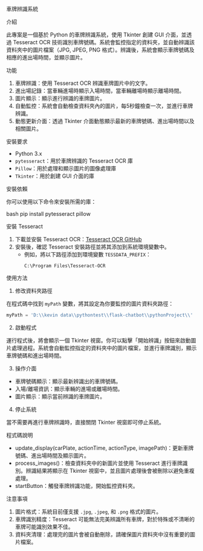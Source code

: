 車牌辨識系統

介紹

此專案是一個基於 Python 的車牌辨識系統，使用 Tkinter 創建 GUI 介面，並透過 Tesseract OCR 技術識別車牌號碼。系統會監控指定的資料夾，並自動辨識該資料夾中的圖片檔案（JPG, JPEG, PNG 格式）。辨識後，系統會顯示車牌號碼及相應的進出場時間，並顯示圖片。

功能

1. 車牌辨識：使用 Tesseract OCR 辨識車牌圖片中的文字。
2. 進出場記錄：當車輛進場時顯示入場時間，當車輛離場時顯示離場時間。
3. 圖片顯示：顯示進行辨識的車牌圖片。
4. 自動監控：系統會自動檢查資料夾內的圖片，每5秒鐘檢查一次，並進行車牌辨識。
5. 動態更新介面：透過 Tkinter 介面動態顯示最新的車牌號碼、進出場時間以及相關圖片。

安裝要求

- Python 3.x
- `pytesseract`：用於車牌辨識的 Tesseract OCR 庫
- `Pillow`：用於處理和顯示圖片的圖像處理庫
- `Tkinter`：用於創建 GUI 介面的庫

安裝依賴

你可以使用以下命令來安裝所需的庫：

bash
pip install pytesseract pillow


安裝 Tesseract

1. 下載並安裝 Tesseract OCR：[Tesseract OCR GitHub](https://github.com/tesseract-ocr/tesseract)
2. 安裝後，確認 Tesseract 安裝路徑並將其添加到系統環境變數中。
   - 例如，將以下路徑添加到環境變數 `TESSDATA_PREFIX`：
     ```
     C:\Program Files\Tesseract-OCR
     ```

使用方法

1. 修改資料夾路徑

在程式碼中找到 `myPath` 變數，將其設定為你要監控的圖片資料夾路徑：

```python
myPath = 'D:\\kevin data\\pythontest\\flask-chatbot\\pythonProject\\'
```

2. 啟動程式

運行程式後，將會顯示一個 Tkinter 視窗。你可以點擊「開始辨識」按鈕來啟動圖片處理過程。系統會自動監控指定的資料夾中的圖片檔案，並進行車牌識別，顯示車牌號碼和進出場時間。

3. 操作介面

- 車牌號碼顯示：顯示最新辨識出的車牌號碼。
- 入場/離場資訊：顯示車輛的進場或離場時間。
- 圖片顯示：顯示當前辨識的車牌圖片。

4. 停止系統

當不需要再進行車牌辨識時，直接關閉 Tkinter 視窗即可停止系統。

程式碼說明

- update_display(carPlate, actionTime, actionType, imagePath)：更新車牌號碼、進出場時間及顯示圖片。
- process_images()：檢查資料夾中的新圖片並使用 Tesseract 進行車牌識別。辨識結果將顯示在 Tkinter 視窗中，並且圖片處理後會被刪除以避免重複處理。
- startButton：觸發車牌辨識功能，開始監控資料夾。

注意事項

1. 圖片格式：系統目前僅支援 `.jpg`, `.jpeg`, 和 `.png` 格式的圖片。
2. 車牌識別精度：Tesseract 可能無法完美辨識所有車牌，對於特殊或不清晰的車牌可能識別效果不佳。
3. 資料夾清理：處理完的圖片會被自動刪除，請確保圖片資料夾中沒有重要的圖片檔案。
